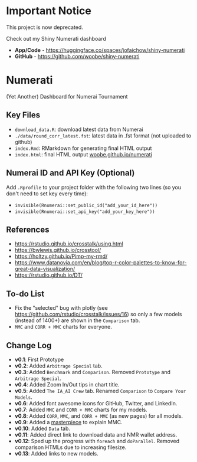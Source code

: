 # **Important Notice** 

This project is now deprecated. 

Check out my Shiny Numerati dashboard

- **App/Code** - https://huggingface.co/spaces/jofaichow/shiny-numerati
- **GitHub** - https://github.com/woobe/shiny-numerati


# Numerati

(Yet Another) Dashboard for Numerai Tournament


## Key Files

- `download_data.R`: download latest data from Numerai
- `./data/round_corr_latest.fst`: latest data in .fst format (not uploaded to github)
- `index.Rmd`: RMarkdown for generating final HTML output
- `index.html`: final HTML output <a href="https://woobe.github.io/numerati" target="_blank">woobe.github.io/numerati</a>


## Numerai ID and API Key (Optional)

Add `.Rprofile` to your project folder with the following two lines (so you don't need to set key every time):

- `invisible(Rnumerai::set_public_id("add_your_id_here"))`
- `invisible(Rnumerai::set_api_key("add_your_key_here"))`


## References

- https://rstudio.github.io/crosstalk/using.html
- https://bwlewis.github.io/crosstool/
- https://holtzy.github.io/Pimp-my-rmd/
- https://www.datanovia.com/en/blog/top-r-color-palettes-to-know-for-great-data-visualization/
- https://rstudio.github.io/DT/


## To-do List

- Fix the "selected" bug with plotly (see https://github.com/rstudio/crosstalk/issues/16) so only a few models (instead of 1400+) are shown in the `Comparison` tab.
- `MMC` and `CORR + MMC` charts for everyone.


## Change Log

- **v0.1**: First Prototype
- **v0.2**: Added `Arbitrage Special` tab.
- **v0.3**: Added `Benchmark` and `Comparison`. Removed `Prototype` and `Arbitrage Special`.
- **v0.4**: Added Zoom In/Out tips in chart title.
- **v0.5**: Added `The IA_AI Crew` tab. Renamed `Comparison` to `Compare Your Models`.
- **v0.6**: Added font awesome icons for GitHub, Twitter, and LinkedIn.
- **v0.7**: Added `MMC` and `CORR + MMC` charts for my models.
- **v0.8**: Added `CORR`, `MMC`, and `CORR + MMC` (as new pages) for all models.
- **v0.9**: Added a [masterpiece](https://twitter.com/matlabulous/status/1296879591546597385) to explain MMC.
- **v0.10**: Added `Data` tab.
- **v0.11**: Added direct link to download data and NMR wallet address.
- **v0.12**: Sped up the progress with `foreach` and `doParallel`. Removed comparison HTMLs due to increasing filesize.
- **v0.13**: Added links to new models.

